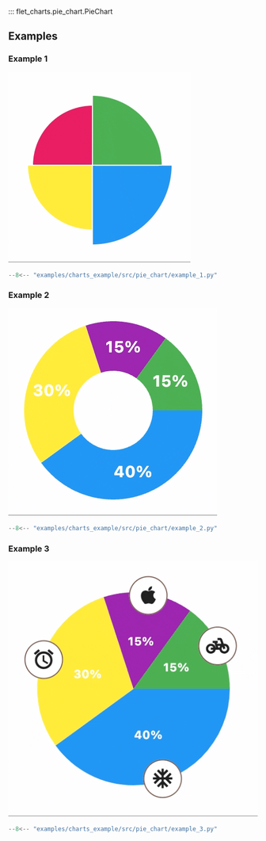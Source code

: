 ::: flet_charts.pie_chart.PieChart

## Examples

### Example 1

![PieChart example 1](assets/pie-chart/example-1.gif)

```python
--8<-- "examples/charts_example/src/pie_chart/example_1.py"
```

### Example 2

![PieChart example 2](assets/pie-chart/example-2.gif)

```python
--8<-- "examples/charts_example/src/pie_chart/example_2.py"
```

### Example 3

![PieChart example 3](assets/pie-chart/example-3.gif)

```python
--8<-- "examples/charts_example/src/pie_chart/example_3.py"
```
